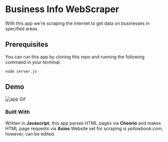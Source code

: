 # Business Info WebScraper

With this app we're scraping the internet to get data on businesses in specified areas.

## Prerequisites
You can run this app by cloning this repo and running the following command in your terminal.
```
node server.js
```

 ## Demo
![app Gif](bizScraper.gif)

### Built With 
Written in **Javascript**, this app parses HTML pages via **Cheerio** and makes HTML page requests via **Axios**
Website set for scraping is *yellowbook.com*, however, can be edited. 
